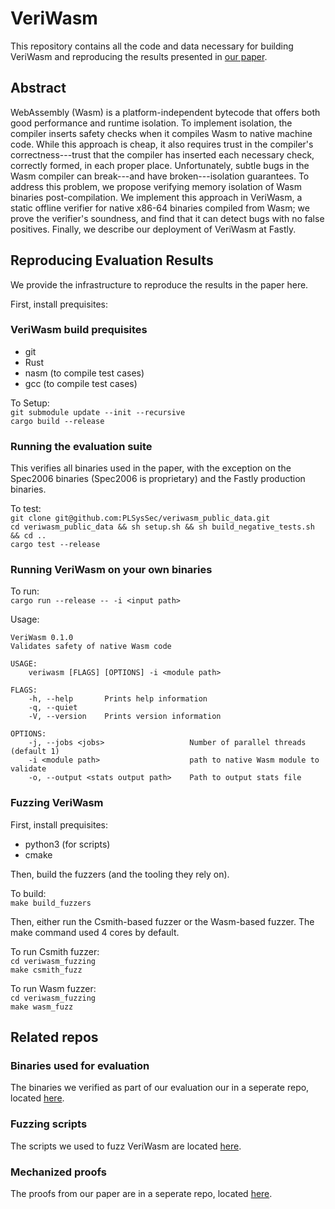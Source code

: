 # VeriWasm
This repository contains all the code and data necessary for building VeriWasm and reproducing the results presented in [our paper](http://cseweb.ucsd.edu/~dstefan/pubs/johnson:2021:veriwasm.pdf).  
  
## Abstract  
WebAssembly (Wasm) is a platform-independent bytecode that offers both good performance and runtime isolation. To implement isolation, the compiler inserts safety checks when it compiles Wasm to native machine code. While this approach is cheap, it also requires trust in the compiler's correctness---trust that the compiler has inserted each necessary check, correctly formed, in each proper place. Unfortunately, subtle bugs in the Wasm compiler can break---and have broken---isolation guarantees. To address this problem, we propose verifying memory isolation of Wasm binaries post-compilation. We implement this approach in VeriWasm, a static offline verifier for native x86-64 binaries compiled from Wasm; we prove the verifier's soundness, and find that it can detect bugs with no false positives. Finally, we describe our deployment of VeriWasm at Fastly.

## Reproducing Evaluation Results
We provide the infrastructure to reproduce the results in the paper here. 

First, install prequisites:

### VeriWasm build prequisites

- git
- Rust
- nasm (to compile test cases)
- gcc (to compile test cases)

To Setup:  
`git submodule update --init --recursive`  
`cargo build --release  `

### Running the evaluation suite
This verifies all binaries used in the paper, with the exception on the Spec2006 binaries (Spec2006 is proprietary) and the Fastly production binaries.

To test:  
`git clone git@github.com:PLSysSec/veriwasm_public_data.git`  
`cd veriwasm_public_data && sh setup.sh && sh build_negative_tests.sh && cd ..`  
`cargo test --release`  

### Running VeriWasm on your own binaries

To run:  
`cargo run --release -- -i <input path> `

Usage:  

```
VeriWasm 0.1.0
Validates safety of native Wasm code

USAGE:
    veriwasm [FLAGS] [OPTIONS] -i <module path>

FLAGS:
    -h, --help       Prints help information
    -q, --quiet      
    -V, --version    Prints version information

OPTIONS:
    -j, --jobs <jobs>                   Number of parallel threads (default 1)
    -i <module path>                    path to native Wasm module to validate
    -o, --output <stats output path>    Path to output stats file

```

### Fuzzing VeriWasm
First, install prequisites:

- python3 (for scripts)
- cmake  

Then, build the fuzzers (and the tooling they rely on).

To build:  
  `make build_fuzzers`  

Then, either run the Csmith-based fuzzer or the Wasm-based fuzzer. The make command used 4 cores by default.

To run Csmith fuzzer:  
  `cd veriwasm_fuzzing`  
  `make csmith_fuzz`
  
To run Wasm fuzzer:  
  `cd veriwasm_fuzzing`  
  `make wasm_fuzz`  

## Related repos

### Binaries used for evaluation
The binaries we verified as part of our evaluation our in a seperate repo, located [here](https://github.com/PLSysSec/veriwasm_public_data.git).

### Fuzzing scripts
The scripts we used to fuzz VeriWasm are located [here](https://github.com/PLSysSec/veriwasm_fuzzing).

### Mechanized proofs
The proofs from our paper are in a seperate repo, located [here](https://github.com/PLSysSec/veriwasm-verification).
